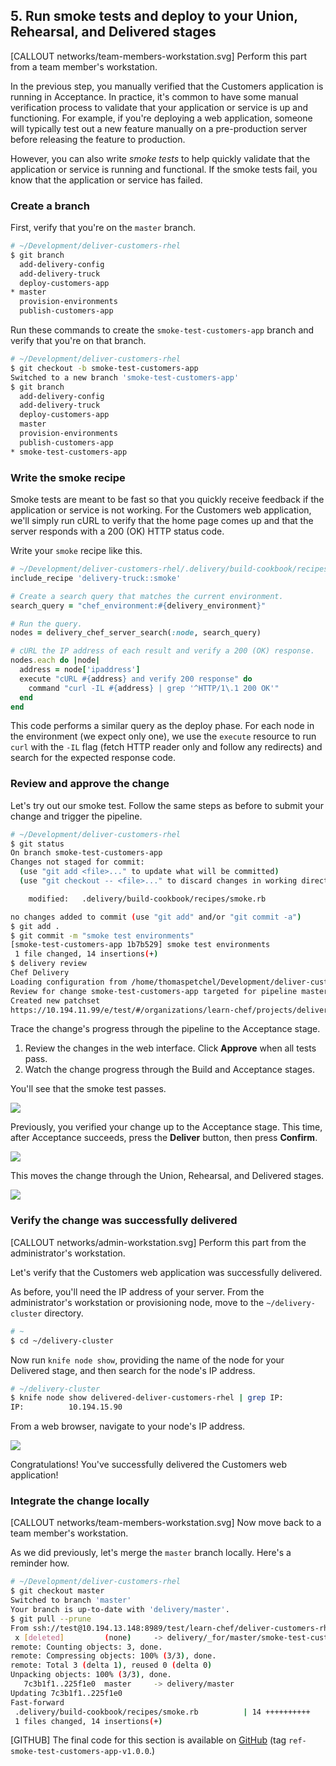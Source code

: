 ## 5. Run smoke tests and deploy to your Union, Rehearsal, and Delivered stages

[CALLOUT networks/team-members-workstation.svg] Perform this part from a team member's workstation.

In the previous step, you manually verified that the Customers application is running in Acceptance. In practice, it's common to have some manual verification process to validate that your application or service is up and functioning. For example, if you're deploying a web application, someone will typically test out a new feature manually on a pre-production server before releasing the feature to production.

However, you can also write _smoke tests_ to help quickly validate that the application or service is running and functional. If the smoke tests fail, you know that the application or service has failed.

### Create a branch

First, verify that you're on the `master` branch.

```bash
# ~/Development/deliver-customers-rhel
$ git branch
  add-delivery-config
  add-delivery-truck
  deploy-customers-app
* master
  provision-environments
  publish-customers-app
```

Run these commands to create the `smoke-test-customers-app` branch and verify that you're on that branch.

```bash
# ~/Development/deliver-customers-rhel
$ git checkout -b smoke-test-customers-app
Switched to a new branch 'smoke-test-customers-app'
$ git branch
  add-delivery-config
  add-delivery-truck
  deploy-customers-app
  master
  provision-environments
  publish-customers-app
* smoke-test-customers-app
```

### Write the smoke recipe

Smoke tests are meant to be fast so that you quickly receive feedback if the application or service is not working. For the Customers web application, we'll simply run cURL to verify that the home page comes up and that the server responds with a 200 (OK) HTTP status code.

Write your `smoke` recipe like this.

```ruby
# ~/Development/deliver-customers-rhel/.delivery/build-cookbook/recipes/smoke.rb
include_recipe 'delivery-truck::smoke'

# Create a search query that matches the current environment.
search_query = "chef_environment:#{delivery_environment}"

# Run the query.
nodes = delivery_chef_server_search(:node, search_query)

# cURL the IP address of each result and verify a 200 (OK) response.
nodes.each do |node|
  address = node['ipaddress']
  execute "cURL #{address} and verify 200 response" do
    command "curl -IL #{address} | grep '^HTTP/1\.1 200 OK'"
  end
end
```

This code performs a similar query as the deploy phase. For each node in the environment (we expect only one), we use the `execute` resource to run `curl` with the `-IL` flag (fetch HTTP reader only and follow any redirects) and search for the expected response code.

### Review and approve the change

Let's try out our smoke test. Follow the same steps as before to submit your change and trigger the pipeline.

```bash
# ~/Development/deliver-customers-rhel
$ git status
On branch smoke-test-customers-app
Changes not staged for commit:
  (use "git add <file>..." to update what will be committed)
  (use "git checkout -- <file>..." to discard changes in working directory)

	modified:   .delivery/build-cookbook/recipes/smoke.rb

no changes added to commit (use "git add" and/or "git commit -a")
$ git add .
$ git commit -m "smoke test environments"
[smoke-test-customers-app 1b7b529] smoke test environments
 1 file changed, 14 insertions(+)
$ delivery review
Chef Delivery
Loading configuration from /home/thomaspetchel/Development/deliver-customers-rhel
Review for change smoke-test-customers-app targeted for pipeline master
Created new patchset
https://10.194.11.99/e/test/#/organizations/learn-chef/projects/deliver-customers-rhel/changes/639d2844-c94a-4015-b4cb-bc000b1c9172
```

Trace the change's progress through the pipeline to the Acceptance stage.

1. Review the changes in the web interface. Click **Approve** when all tests pass.
1. Watch the change progress through the Build and Acceptance stages.

You'll see that the smoke test passes.

![](delivery/acceptance-smoke-test.png)

Previously, you verified your change up to the Acceptance stage. This time, after Acceptance succeeds, press the **Deliver** button, then press **Confirm**.

![](delivery/deliver-customers.png)

This moves the change through the Union, Rehearsal, and Delivered stages.

![](delivery/customers-delivered.png)

### Verify the change was successfully delivered

[CALLOUT networks/admin-workstation.svg] Perform this part from the administrator's workstation.

Let's verify that the Customers web application was successfully delivered.

As before, you'll need the IP address of your server. From the administrator's workstation or provisioning node, move to the <code class="file-path">~/delivery-cluster</code> directory.

```bash
# ~
$ cd ~/delivery-cluster
```

Now run `knife node show`, providing the name of the node for your Delivered stage, and then search for the node's IP address.

```bash
# ~/delivery-cluster
$ knife node show delivered-deliver-customers-rhel | grep IP:
IP:          10.194.15.90
```

From a web browser, navigate to your node's IP address.

![](delivery/delivered-customers-verify.png)

Congratulations! You've successfully delivered the Customers web application!

### Integrate the change locally

[CALLOUT networks/team-members-workstation.svg] Now move back to a team member's workstation.

As we did previously, let's merge the `master` branch locally. Here's a reminder how.

```bash
# ~/Development/deliver-customers-rhel
$ git checkout master
Switched to branch 'master'
Your branch is up-to-date with 'delivery/master'.
$ git pull --prune
From ssh://test@10.194.13.148:8989/test/learn-chef/deliver-customers-rhel
 x [deleted]         (none)     -> delivery/_for/master/smoke-test-customers-app
remote: Counting objects: 3, done.
remote: Compressing objects: 100% (3/3), done.
remote: Total 3 (delta 1), reused 0 (delta 0)
Unpacking objects: 100% (3/3), done.
   7c3b1f1..225f1e0  master     -> delivery/master
Updating 7c3b1f1..225f1e0
Fast-forward
 .delivery/build-cookbook/recipes/smoke.rb          | 14 ++++++++++
 1 files changed, 14 insertions(+)
```

[GITHUB] The final code for this section is available on [GitHub](https://github.com/learn-chef/deliver-customers-rhel/tree/ref-smoke-test-customers-app-v1.0.0) (tag `ref-smoke-test-customers-app-v1.0.0`.)
